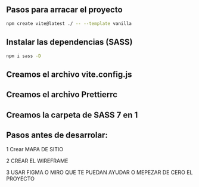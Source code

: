 ## Pasos para arracar el proyecto
```sh
npm create vite@latest ./ -- --template vanilla
``` 
## Instalar las dependencias (SASS)
```sh
npm i sass -D
```
## Creamos el archivo vite.config.js

## Creamos el archivo Prettierrc

## Creamos la carpeta de SASS 7 en 1

## Pasos antes de desarrolar:

1 Crear MAPA DE SITIO

2 CREAR EL WIREFRAME

3 USAR FIGMA O MIRO QUE TE PUEDAN AYUDAR O MEPEZAR DE CERO EL PROYECTO